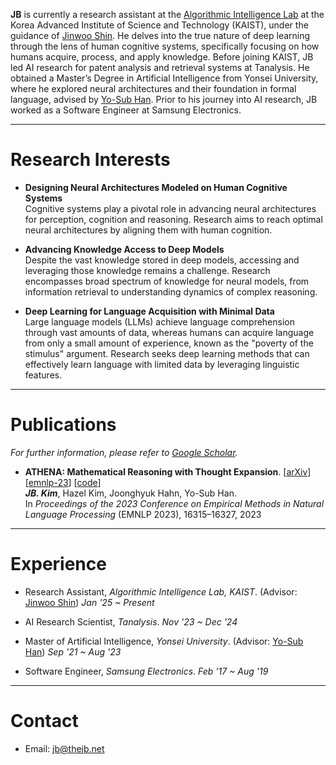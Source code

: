 **JB** is currently a research assistant at the [Algorithmic Intelligence Lab](https://alinlab.kaist.ac.kr/) at the Korea Advanced Institute of Science and Technology (KAIST), under the guidance of [Jinwoo Shin](https://alinlab.kaist.ac.kr/shin.html). He delves into the true nature of deep learning through the lens of human cognitive systems, specifically focusing on how humans acquire, process, and apply knowledge. Before joining KAIST, JB led AI research for patent analysis and retrieval systems at Tanalysis. He obtained a Master’s Degree in Artificial Intelligence from Yonsei University, where he explored neural architectures and their foundation in formal language, advised by [Yo-Sub Han](https://toc.yonsei.ac.kr/~emmous/). Prior to his journey into AI research, JB worked as a Software Engineer at Samsung Electronics.

---

# Research Interests

- **Designing Neural Architectures Modeled on Human Cognitive Systems** \
Cognitive systems play a pivotal role in advancing neural architectures for perception, cognition and reasoning. Research aims to reach optimal neural architectures by aligning them with human cognition.

- **Advancing Knowledge Access to Deep Models** \
Despite the vast knowledge stored in deep models, accessing and leveraging those knowledge remains a challenge. Research encompasses broad spectrum of knowledge for neural models, from information retrieval to understanding dynamics of complex reasoning.

- **Deep Learning for Language Acquisition with Minimal Data** \
Large language models (LLMs) achieve language comprehension through vast amounts of data, whereas humans can acquire language from only a small amount of experience, known as the "poverty of the stimulus" argument. Research seeks deep learning methods that can effectively learn language with limited data by leveraging linguistic features.

---

# Publications

*For further information, please refer to [Google Scholar](https://scholar.google.com/citations?user=SQYbgngAAAAJ).*

- **ATHENA: Mathematical Reasoning with Thought Expansion**. [[arXiv](https://arxiv.org/abs/2311.01036)] [[emnlp-23](https://aclanthology.org/2023.emnlp-main.1014/)] [[code](https://github.com/the-jb/athena-math)] \
***JB. Kim***, Hazel Kim, Joonghyuk Hahn, Yo-Sub Han. \
In *Proceedings of the 2023 Conference on Empirical Methods in Natural Language Processing* (EMNLP 2023), 16315–16327, 2023

---

# Experience

- Research Assistant, *Algorithmic Intelligence Lab, KAIST*. (Advisor: [Jinwoo Shin](https://alinlab.kaist.ac.kr/shin.html))
  <em class="date" style="display: inline; white-space: nowrap;">Jan '25 ~ Present</em>

- AI Research Scientist, *Tanalysis*.
  <em class="date" style="display: inline; white-space: nowrap;">Nov '23 ~ Dec '24</em>

- Master of Artificial Intelligence, *Yonsei University*. (Advisor: [Yo-Sub Han](https://toc.yonsei.ac.kr/~emmous/))
  <em class="date" style="display: inline; white-space: nowrap;">Sep '21 ~ Aug '23</em>

- Software Engineer, *Samsung Electronics*.
  <em class="date" style="display: inline; white-space: nowrap;">Feb '17 ~ Aug '19</em>

---

# Contact
- Email: jb@thejb.net
